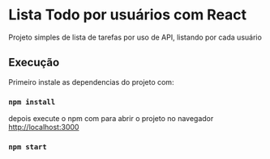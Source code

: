 # Lista Todo por usuários com React



Projeto simples de lista de tarefas por uso de API, listando por cada usuário

## Execução

Primeiro instale as dependencias do projeto com: 
### `npm install`

depois execute o npm com 
para abrir o projeto no navegador
[http://localhost:3000](http://localhost:3000) 

### `npm start`






